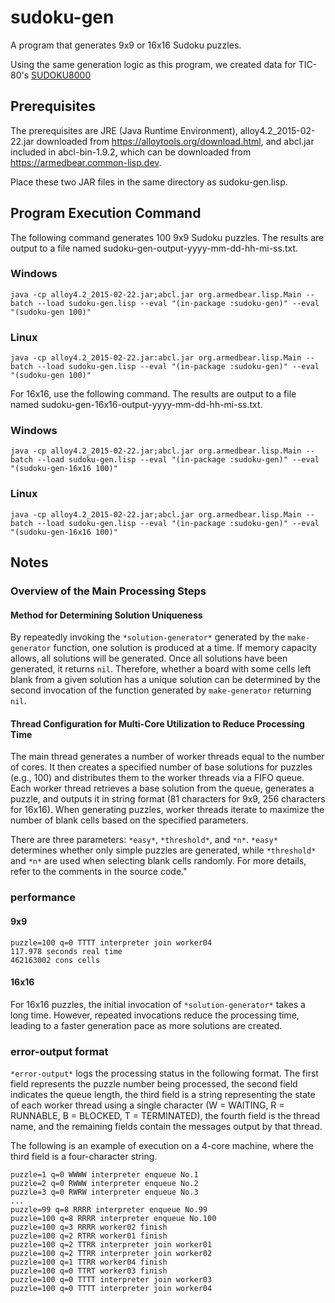 # sudoku-gen
A program that generates 9x9 or 16x16 Sudoku puzzles.

Using the same generation logic as this program, we created data for TIC-80's [SUDOKU8000](https://tic80.com/play?cart=4203)
## Prerequisites
The prerequisites are JRE (Java Runtime Environment), alloy4.2_2015-02-22.jar downloaded from https://alloytools.org/download.html, and abcl.jar included in abcl-bin-1.9.2, which can be downloaded from https://armedbear.common-lisp.dev.

Place these two JAR files in the same directory as sudoku-gen.lisp.
## Program Execution Command
The following command generates 100 9x9 Sudoku puzzles. The results are output to a file named sudoku-gen-output-yyyy-mm-dd-hh-mi-ss.txt.
### Windows
```
java -cp alloy4.2_2015-02-22.jar;abcl.jar org.armedbear.lisp.Main --batch --load sudoku-gen.lisp --eval "(in-package :sudoku-gen)" --eval "(sudoku-gen 100)"
```
### Linux
```
java -cp alloy4.2_2015-02-22.jar:abcl.jar org.armedbear.lisp.Main --batch --load sudoku-gen.lisp --eval "(in-package :sudoku-gen)" --eval "(sudoku-gen 100)"
```
For 16x16, use the following command. The results are output to a file named sudoku-gen-16x16-output-yyyy-mm-dd-hh-mi-ss.txt.
### Windows
```
java -cp alloy4.2_2015-02-22.jar;abcl.jar org.armedbear.lisp.Main --batch --load sudoku-gen.lisp --eval "(in-package :sudoku-gen)" --eval "(sudoku-gen-16x16 100)"
```
### Linux
```
java -cp alloy4.2_2015-02-22.jar;abcl.jar org.armedbear.lisp.Main --batch --load sudoku-gen.lisp --eval "(in-package :sudoku-gen)" --eval "(sudoku-gen-16x16 100)"
```
## Notes
### Overview of the Main Processing Steps
#### Method for Determining Solution Uniqueness
By repeatedly invoking the `*solution-generator*` generated by the `make-generator` function, one solution is produced at a time. If memory capacity allows, all solutions will be generated. Once all solutions have been generated, it returns `nil`. Therefore, whether a board with some cells left blank from a given solution has a unique solution can be determined by the second invocation of the function generated by `make-generator` returning `nil`.
#### Thread Configuration for Multi-Core Utilization to Reduce Processing Time
The main thread generates a number of worker threads equal to the number of cores. It then creates a specified number of base solutions for puzzles (e.g., 100) and distributes them to the worker threads via a FIFO queue. Each worker thread retrieves a base solution from the queue, generates a puzzle, and outputs it in string format (81 characters for 9x9, 256 characters for 16x16). When generating puzzles, worker threads iterate to maximize the number of blank cells based on the specified parameters.

There are three parameters: `*easy*`, `*threshold*`, and `*n*`. `*easy*` determines whether only simple puzzles are generated, while `*threshold*` and `*n*` are used when selecting blank cells randomly. For more details, refer to the comments in the source code."
### performance
#### 9x9
```
puzzle=100 q=0 TTTT interpreter join worker04
117.978 seconds real time
462163002 cons cells
```
#### 16x16
For 16x16 puzzles, the initial invocation of `*solution-generator*` takes a long time. However, repeated invocations reduce the processing time, leading to a faster generation pace as more solutions are created.
### error-output format
`*error-output*` logs the processing status in the following format. The first field represents the puzzle number being processed, the second field indicates the queue length, the third field is a string representing the state of each worker thread using a single character (W = WAITING, R = RUNNABLE, B = BLOCKED, T = TERMINATED), the fourth field is the thread name, and the remaining fields contain the messages output by that thread.

The following is an example of execution on a 4-core machine, where the third field is a four-character string.
```
puzzle=1 q=0 WWWW interpreter enqueue No.1
puzzle=2 q=0 RWWW interpreter enqueue No.2
puzzle=3 q=0 RWRW interpreter enqueue No.3
...
puzzle=99 q=8 RRRR interpreter enqueue No.99
puzzle=100 q=8 RRRR interpreter enqueue No.100
puzzle=100 q=3 RRRR worker02 finish
puzzle=100 q=2 RTRR worker01 finish
puzzle=100 q=2 TTRR interpreter join worker01
puzzle=100 q=2 TTRR interpreter join worker02
puzzle=100 q=1 TTRR worker04 finish
puzzle=100 q=0 TTRT worker03 finish
puzzle=100 q=0 TTTT interpreter join worker03
puzzle=100 q=0 TTTT interpreter join worker04
```
